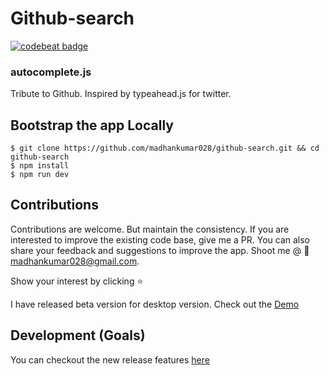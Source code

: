 # Github-search

<a href="https://codebeat.co/projects/github-com-madhankumar028-github-search-feature">
  <img alt="codebeat badge" src="https://codebeat.co/badges/49590d7e-8bf4-4bc6-98fa-c1e791206e46" />
</a>

### autocomplete.js

Tribute to Github. Inspired by typeahead.js for twitter.

## Bootstrap the app Locally
```
$ git clone https://github.com/madhankumar028/github-search.git && cd github-search
$ npm install
$ npm run dev
```

Contributions
----------------------------------
Contributions are welcome. But maintain the consistency. If you are interested to improve the existing code base, give me a PR.
You can also share your feedback and suggestions to improve the app. Shoot me @ :email: madhankumar028@gmail.com.

Show your interest by clicking :star:

I have released beta version for desktop version. Check out the [Demo](https://madhankumar028.github.io/github-search/)

Development (Goals)
-------------------------
You can checkout the new release features [here](features.md)
